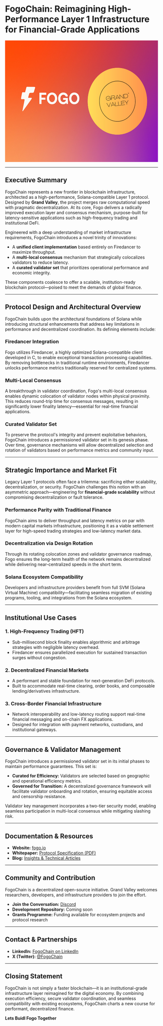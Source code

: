 # FogoChain: Reimagining High-Performance Layer 1 Infrastructure for Financial-Grade Applications

<p align="center">
  <img src="resources/image.png" width="600" height="400">
</p>

---

## Executive Summary

FogoChain represents a new frontier in blockchain infrastructure, architected as a high-performance, Solana-compatible Layer 1 protocol. Designed by **Grand Valley**, the project merges raw computational speed with pragmatic decentralization. At its core, Fogo delivers a radically improved execution layer and consensus mechanism, purpose-built for latency-sensitive applications such as high-frequency trading and institutional DeFi.

Engineered with a deep understanding of market infrastructure requirements, FogoChain introduces a novel trinity of innovations:
- A **unified client implementation** based entirely on Firedancer to maximize throughput.
- A **multi-local consensus** mechanism that strategically colocalizes validators to reduce latency.
- A **curated validator set** that prioritizes operational performance and economic integrity.

These components coalesce to offer a scalable, institution-ready blockchain protocol—poised to meet the demands of global finance.

---

## Protocol Design and Architectural Overview

FogoChain builds upon the architectural foundations of Solana while introducing structural enhancements that address key limitations in performance and decentralized coordination. Its defining elements include:

### Firedancer Integration

Fogo utilizes Firedancer, a highly optimized Solana-compatible client developed in C, to enable exceptional transaction processing capabilities. By removing bottlenecks in traditional runtime environments, Firedancer unlocks performance metrics traditionally reserved for centralized systems.

### Multi-Local Consensus

A breakthrough in validator coordination, Fogo's multi-local consensus enables dynamic colocation of validator nodes within physical proximity. This reduces round-trip time for consensus messages, resulting in significantly lower finality latency—essential for real-time financial applications.

### Curated Validator Set

To preserve the protocol's integrity and prevent exploitative behaviors, FogoChain introduces a permissioned validator set in its genesis phase. Over time, governance mechanisms will allow decentralized selection and rotation of validators based on performance metrics and community input.

---

## Strategic Importance and Market Fit

Legacy Layer 1 protocols often face a trilemma: sacrificing either scalability, decentralization, or security. FogoChain challenges this notion with an asymmetric approach—engineering for **financial-grade scalability** without compromising decentralization or fault tolerance.

### Performance Parity with Traditional Finance

FogoChain aims to deliver throughput and latency metrics on par with modern capital markets infrastructure, positioning it as a viable settlement layer for high-speed trading strategies and low-latency market data.

### Decentralization via Design Rotation

Through its rotating colocation zones and validator governance roadmap, Fogo ensures the long-term health of the network remains decentralized while delivering near-centralized speeds in the short term.

### Solana Ecosystem Compatibility

Developers and infrastructure providers benefit from full SVM (Solana Virtual Machine) compatibility—facilitating seamless migration of existing programs, tooling, and integrations from the Solana ecosystem.

---

## Institutional Use Cases

### 1. High-Frequency Trading (HFT)
- Sub-millisecond block finality enables algorithmic and arbitrage strategies with negligible latency overhead.
- Firedancer ensures parallelized execution for sustained transaction surges without congestion.

### 2. Decentralized Financial Markets
- A performant and stable foundation for next-generation DeFi protocols.
- Built to accommodate real-time clearing, order books, and composable lending/derivatives infrastructure.

### 3. Cross-Border Financial Infrastructure
- Network interoperability and low-latency routing support real-time financial messaging and on-chain FX applications.
- Designed for integration with payment networks, custodians, and institutional gateways.

---

## Governance & Validator Management

FogoChain introduces a permissioned validator set in its initial phases to maintain performance guarantees. This set is:
- **Curated for Efficiency:** Validators are selected based on geographic and operational efficiency metrics.
- **Governed for Transition:** A decentralized governance framework will facilitate validator onboarding and rotation, ensuring equitable access and censorship resistance.

Validator key management incorporates a two-tier security model, enabling seamless participation in multi-local consensus while mitigating slashing risk.

---

## Documentation & Resources

- **Website:** [fogo.io](https://www.fogo.io)
- **Whitepaper:** [Protocol Specification (PDF)](https://www.fogo.io/whitepaper.pdf)
- **Blog:** [Insights & Technical Articles](https://www.fogo.io/blog)

---

## Community and Contribution

FogoChain is a decentralized open-source initiative. Grand Valley welcomes researchers, developers, and infrastructure providers to join the effort.

- **Join the Conversation:** [Discord](https://discord.com/invite/FogoChain)
- **Development Repository:** Coming soon
- **Grants Programme:** Funding available for ecosystem projects and protocol research

---

## Contact & Partnerships

- **LinkedIn:** [FogoChain on LinkedIn](https://www.linkedin.com/company/fogochain)
- **X (Twitter):** [@FogoChain](https://x.com/FogoChain)

---

## Closing Statement

FogoChain is not simply a faster blockchain—it is an institutional-grade infrastructure layer reimagined for the digital economy. By combining execution efficiency, secure validator coordination, and seamless compatibility with existing ecosystems, FogoChain charts a new course for performant, decentralized finance.

**Lets Buidl Fogo Together**